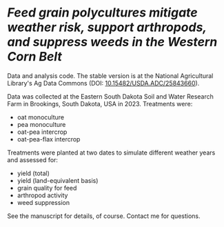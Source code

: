 # *Feed grain polycultures mitigate weather risk, support arthropods, and suppress weeds in the Western Corn Belt*

Data and analysis code. The stable version is at the National Agricultural Library's Ag Data Commons (DOI: [10.15482/USDA.ADC/25843660](https://doi.org/10.15482/USDA.ADC/25843660)).

Data was collected at the Eastern South Dakota Soil and Water Research Farm in Brookings, South Dakota, USA in 2023. Treatments were:

- oat monoculture
- pea monoculture
- oat-pea intercrop
- oat-pea-flax intercrop

Treatments were planted at two dates to simulate different weather years and assessed for:

- yield (total)
- yield (land-equivalent basis)
- grain quality for feed
- arthropod activity
- weed suppression

See the manuscript for details, of course. Contact me for questions.


